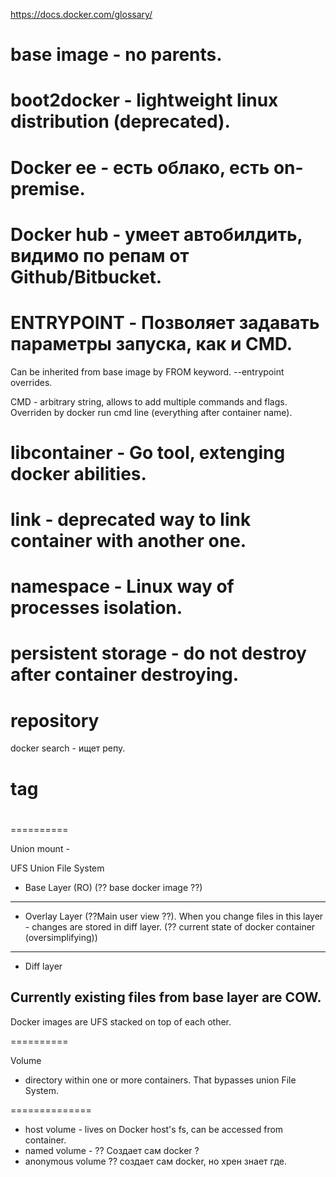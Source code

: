 https://docs.docker.com/glossary/

# base image - no parents.

# boot2docker - lightweight linux distribution (deprecated).

# Docker ee - есть облако, есть on-premise.

# Docker hub - умеет автобилдить, видимо по репам от Github/Bitbucket.

# ENTRYPOINT - Позволяет задавать параметры запуска, как и CMD.

Can be inherited from base image by FROM keyword.
--entrypoint overrides.

CMD - arbitrary string, allows to add multiple commands and flags.
Overriden by docker run cmd line (everything after container name).

# libcontainer - Go tool, extenging docker abilities.

# link - deprecated way to link container with another one.

# namespace - Linux way of processes isolation.

# persistent storage - do not destroy after container destroying.

# repository

docker search - ищет репу.

# tag

#



==========

Union mount -


UFS
Union File System
* Base Layer (RO) (?? base docker image ??)
----
* Overlay Layer (??Main user view ??).
When you change files in this layer - changes are stored in diff layer.
(?? current state of docker container (oversimplifying))
----
* Diff layer

Currently existing files from base layer are COW.
----

Docker images are UFS stacked on top of each other.

==========

Volume

* directory within one or more containers.
That bypasses union File System.

==============

* host volume - lives on Docker host's fs, can be accessed from container.
* named volume - ?? Создает сам docker ?
* anonymous volume ?? создает сам docker, но хрен знает где.



